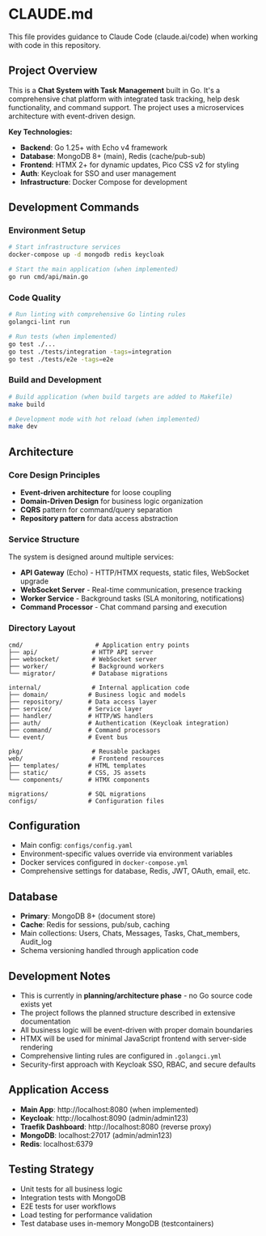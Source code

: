 # CLAUDE.md

This file provides guidance to Claude Code (claude.ai/code) when working with code in this repository.

## Project Overview

This is a **Chat System with Task Management** built in Go. It's a comprehensive chat platform with integrated task tracking, help desk functionality, and command support. The project uses a microservices architecture with event-driven design.

**Key Technologies:**
- **Backend**: Go 1.25+ with Echo v4 framework
- **Database**: MongoDB 8+ (main), Redis (cache/pub-sub)
- **Frontend**: HTMX 2+ for dynamic updates, Pico CSS v2 for styling
- **Auth**: Keycloak for SSO and user management
- **Infrastructure**: Docker Compose for development

## Development Commands

### Environment Setup
```bash
# Start infrastructure services
docker-compose up -d mongodb redis keycloak

# Start the main application (when implemented)
go run cmd/api/main.go
```

### Code Quality
```bash
# Run linting with comprehensive Go linting rules
golangci-lint run

# Run tests (when implemented)
go test ./...
go test ./tests/integration -tags=integration
go test ./tests/e2e -tags=e2e
```

### Build and Development
```bash
# Build application (when build targets are added to Makefile)
make build

# Development mode with hot reload (when implemented)
make dev
```

## Architecture

### Core Design Principles
- **Event-driven architecture** for loose coupling
- **Domain-Driven Design** for business logic organization
- **CQRS** pattern for command/query separation
- **Repository pattern** for data access abstraction

### Service Structure
The system is designed around multiple services:
- **API Gateway** (Echo) - HTTP/HTMX requests, static files, WebSocket upgrade
- **WebSocket Server** - Real-time communication, presence tracking
- **Worker Service** - Background tasks (SLA monitoring, notifications)
- **Command Processor** - Chat command parsing and execution

### Directory Layout
```
cmd/                    # Application entry points
├── api/               # HTTP API server
├── websocket/         # WebSocket server
├── worker/            # Background workers
└── migrator/          # Database migrations

internal/              # Internal application code
├── domain/           # Business logic and models
├── repository/       # Data access layer
├── service/          # Service layer
├── handler/          # HTTP/WS handlers
├── auth/             # Authentication (Keycloak integration)
├── command/          # Command processors
└── event/            # Event bus

pkg/                   # Reusable packages
web/                   # Frontend resources
├── templates/        # HTML templates
├── static/           # CSS, JS assets
└── components/       # HTMX components

migrations/           # SQL migrations
configs/              # Configuration files
```

## Configuration

- Main config: `configs/config.yaml`
- Environment-specific values override via environment variables
- Docker services configured in `docker-compose.yml`
- Comprehensive settings for database, Redis, JWT, OAuth, email, etc.

## Database

- **Primary**: MongoDB 8+ (document store)
- **Cache**: Redis for sessions, pub/sub, caching
- Main collections: Users, Chats, Messages, Tasks, Chat_members, Audit_log
- Schema versioning handled through application code

## Development Notes

- This is currently in **planning/architecture phase** - no Go source code exists yet
- The project follows the planned structure described in extensive documentation
- All business logic will be event-driven with proper domain boundaries
- HTMX will be used for minimal JavaScript frontend with server-side rendering
- Comprehensive linting rules are configured in `.golangci.yml`
- Security-first approach with Keycloak SSO, RBAC, and secure defaults

## Application Access

- **Main App**: http://localhost:8080 (when implemented)
- **Keycloak**: http://localhost:8090 (admin/admin123)
- **Traefik Dashboard**: http://localhost:8080 (reverse proxy)
- **MongoDB**: localhost:27017 (admin/admin123)
- **Redis**: localhost:6379

## Testing Strategy

- Unit tests for all business logic
- Integration tests with MongoDB
- E2E tests for user workflows
- Load testing for performance validation
- Test database uses in-memory MongoDB (testcontainers)
